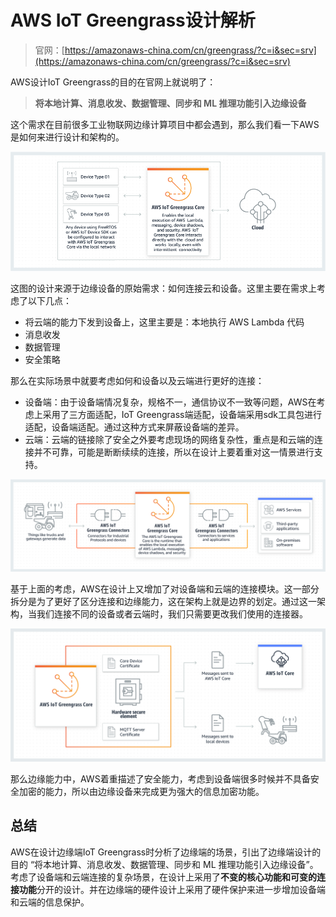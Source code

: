 # AWS IoT Greengrass设计解析

> 官网：[https://amazonaws-china.com/cn/greengrass/?c=i&sec=srv](https://amazonaws-china.com/cn/greengrass/?c=i&sec=srv)

AWS设计IoT Greengrass的目的在官网上就说明了：

> **将本地计算、消息收发、数据管理、同步和 ML 推理功能引入边缘设备**

这个需求在目前很多工业物联网边缘计算项目中都会遇到，那么我们看一下AWS是如何来进行设计和架构的。

![](../../../resources/imgs/Greengrass_How-It-Works.png)

这图的设计来源于边缘设备的原始需求：如何连接云和设备。这里主要在需求上考虑了以下几点：

* 将云端的能力下发到设备上，这里主要是：本地执行 AWS Lambda 代码
* 消息收发
* 数据管理
* 安全策略

那么在实际场景中就要考虑如何和设备以及云端进行更好的连接：

* 设备端：由于设备端情况复杂，规格不一，通信协议不一致等问题，AWS在考虑上采用了三方面适配，IoT Greengrass端适配，设备端采用sdk工具包进行适配，设备端适配。通过这种方式来屏蔽设备端的差异。
* 云端：云端的链接除了安全之外要考虑现场的网络复杂性，重点是和云端的连接并不可靠，可能是断断续续的连接，所以在设计上要着重对这一情景进行支持。

![](../../../resources/imgs/AWS-Greengate-Launch_Application-Arch.png)

基于上面的考虑，AWS在设计上又增加了对设备端和云端的连接模块。这一部分拆分是为了更好了区分连接和边缘能力，这在架构上就是边界的划定。通过这一架构，当我们连接不同的设备或者云端时，我们只需要更改我们使用的连接器。

![](../../../resources/imgs/Greenkey.png)

那么边缘能力中，AWS着重描述了安全能力，考虑到设备端很多时候并不具备安全加密的能力，所以由边缘设备来完成更为强大的信息加密功能。

## 总结

AWS在设计边缘端IoT Greengrass时分析了边缘端的场景，引出了边缘端设计的目的 “将本地计算、消息收发、数据管理、同步和 ML 推理功能引入边缘设备”。考虑了设备端和云端连接的复杂场景，在设计上采用了**不变的核心功能和可变的连接功能**分开的设计。并在边缘端的硬件设计上采用了硬件保护来进一步增加设备端和云端的信息保护。